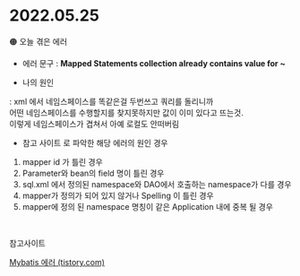 # 2022.05.25

🟠 오늘 겪은 에러

* 에러 문구 : **Mapped Statements collection already contains value for ~**

- 나의 원인

: xml 에서 네임스페이스를 똑같은걸 두번쓰고 쿼리를 돌리니까  
어떤 네임스페이스를 수행할지를 찾지못하지만 값이 이미 있다고  뜨는것.  
이렇게 네임스페이스가 겹쳐서 아예 로컬도 안떠버림  

- 참고 사이트 로 파악한 해당 에러의 원인 경우  
1. mapper id 가 틀린 경우    
2. Parameter와 bean의 field 명이 틀린 경우  
3. sql.xml 에서 정의된 namespace와 DAO에서 호출하는 namespace가 다를 경우  
4. mapper가 정의가 되어 있지 않거나 Spelling 이 틀린 경우  
5. mapper에 정의 된 namespace 명칭이 같은 Application 내에 중복 될 경우  
<br>

참고사이트

[Mybatis 에러 (tistory.com)](https://starlmh.tistory.com/entry/Mybatis-%EC%97%90%EB%9F%AC)
